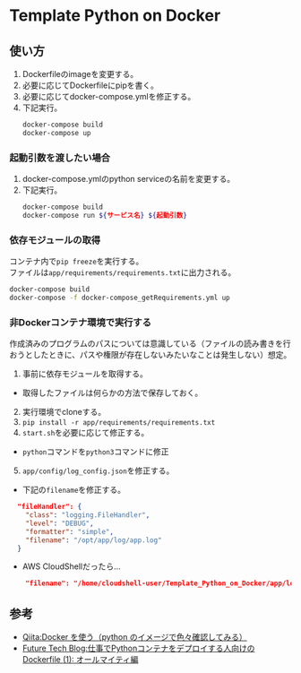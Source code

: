 # Template Python on Docker

## 使い方

1. Dockerfileのimageを変更する。
2. 必要に応じてDockerfileにpipを書く。
3. 必要に応じてdocker-compose.ymlを修正する。
4. 下記実行。
    ``` sh
    docker-compose build
    docker-compose up
    ```

### 起動引数を渡したい場合

1. docker-compose.ymlのpython serviceの名前を変更する。
2. 下記実行。
    ``` sh
    docker-compose build
    docker-compose run ${サービス名} ${起動引数}
    ```

### 依存モジュールの取得

コンテナ内で```pip freeze```を実行する。  
ファイルは```app/requirements/requirements.txt```に出力される。

``` sh
docker-compose build
docker-compose -f docker-compose_getRequirements.yml up
```

### 非Dockerコンテナ環境で実行する

作成済みのプログラムのパスについては意識している（ファイルの読み書きを行おうとしたときに、パスや権限が存在しないみたいなことは発生しない）想定。  

1. 事前に依存モジュールを取得する。
  - 取得したファイルは何らかの方法で保存しておく。
2. 実行環境でcloneする。
3. ```pip install -r app/requirements/requirements.txt```
4. ```start.sh```を必要に応じて修正する。
  - ```python```コマンドを```python3```コマンドに修正
5. ```app/config/log_config.json```を修正する。
  - 下記の```filename```を修正する。
  ``` json
    "fileHandler": {
      "class": "logging.FileHandler",
      "level": "DEBUG",
      "formatter": "simple",
      "filename": "/opt/app/log/app.log"  
    }
  ```
  - AWS CloudShellだったら…
  ``` json
      "filename": "/home/cloudshell-user/Template_Python_on_Docker/app/log/app.log"  
  ```

## 参考

- [Qiita:Docker を使う（python のイメージで色々確認してみる）](https://qiita.com/landwarrior/items/fd918da9ebae20486b81)
- [Future Tech Blog:仕事でPythonコンテナをデプロイする人向けのDockerfile (1): オールマイティ編](https://future-architect.github.io/articles/20200513/)
